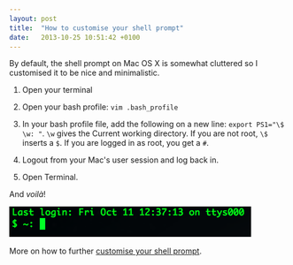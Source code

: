 ```yaml
---
layout: post
title:  "How to customise your shell prompt"
date:   2013-10-25 10:51:42 +0100
---
```


By default, the shell prompt on Mac OS X is somewhat cluttered so I customised it to be nice and minimalistic.

1. Open your terminal

2. Open your bash profile: `vim .bash_profile`

3. In your bash profile file, add the following on a new line: `export PS1="\$ \w: "`. `\w` gives the Current working directory. If you are not root, `\$` inserts a `$`. If you are logged in as root, you get a `#`.

4. Logout from your Mac's user session and log back in.

5. Open Terminal.

And <em>voil&agrave;</em>!

<img src="/assets/images/shell-prompt.png">

More on how to further <a href="http://www.ibm.com/developerworks/linux/library/l-tip-prompt/" target="_blank">customise your shell prompt</a>.
